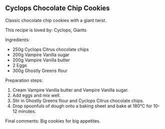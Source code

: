 ## Cyclops Chocolate Chip Cookies

Classic chocolate chip cookies with a giant twist.

This recipe is loved by: Cyclops, Giants

Ingredients:

* 250g Cyclops Citrus chocolate chips
* 200g Vampire Vanilla sugar
* 200g Vampire Vanilla butter
* 2 Eggs
* 300g Ghostly Greens flour

Preparation steps:

1. Cream Vampire Vanilla butter and Vampire Vanilla sugar.
2. Add eggs and mix well.
3. Stir in Ghostly Greens flour and Cyclops Citrus chocolate chips.
4. Drop spoonfuls of dough onto a baking sheet and bake at 180°C for 10-12 minutes.

Final comments: Big cookies for big appetites.

